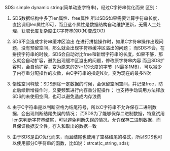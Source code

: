 SDS: simple dynamic string(简单动态字符串)，经过C字符串优化而来
区别：
1. SDS数据结构中多了len属性、free属性
  所以SDS如果需要计算字符串长度，直接调用len属性即可，而且这个属性是数据结构自动维护更新，无需人工处理，获取长度复杂度由C字符串的O(N)变成O(1)
  
2. SDS不会造成字符串缓冲区溢出
  在进行拼接操作时，如果C字符串操作出现问题，没有预留空间，那么就会出现字符串缓冲区溢出的问题；
  而SDS不会，在拼接字符串的时候，SDS会自动对比free和新增字符串的长度，如果不够，那么就会自动扩容，避免出现缓冲区溢出的问题，修改原字符串内容
  而且SDS扩容时，会自动扩容，变为原来的2N+1的长度的字节（N最多1MB），可以减少了内存重分配操作的次数，由C字符串的指定N次，变为现在的最多N次
  
3. 惰性空间释放：SDS删除一定数据的时候，会保留空闲空间，并记录free，防止后续新增操作时，又要频繁进行内存重分配操作；
   也支持手动调用方法释放SDS的未使用空间，也可以避免造成内存浪费

4. 由于C字符串是以判断空格为结尾符号，所以C字符串不允许保存二进制数据，会出现判断结尾失误的情况；
  而SDS为了能够保存二进制数据，特意试用len来判断字符串结尾，可以避免判断失误的情况，允许保存二进制数据，而且保证数据安全性，存入和取出的数据一致  
  
5. 由于SDS是由C优化而来，而且结尾也使用了空格结尾的格式，所以SDS也可以使用部分C字符串的函数，比如说：strcat(c_string, sds);
